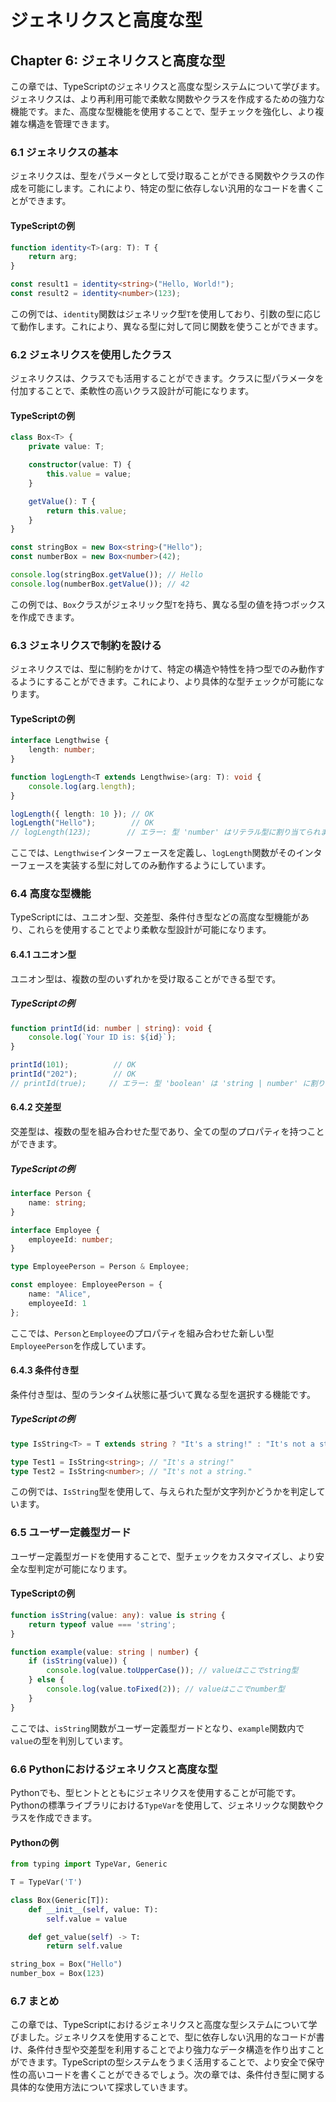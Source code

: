 # ジェネリクスと高度な型

## Chapter 6: ジェネリクスと高度な型

この章では、TypeScriptのジェネリクスと高度な型システムについて学びます。ジェネリクスは、より再利用可能で柔軟な関数やクラスを作成するための強力な機能です。また、高度な型機能を使用することで、型チェックを強化し、より複雑な構造を管理できます。

### 6.1 ジェネリクスの基本

ジェネリクスは、型をパラメータとして受け取ることができる関数やクラスの作成を可能にします。これにより、特定の型に依存しない汎用的なコードを書くことができます。

#### TypeScriptの例

```typescript
function identity<T>(arg: T): T {
    return arg;
}

const result1 = identity<string>("Hello, World!");
const result2 = identity<number>(123);
```

この例では、`identity`関数はジェネリック型`T`を使用しており、引数の型に応じて動作します。これにより、異なる型に対して同じ関数を使うことができます。

### 6.2 ジェネリクスを使用したクラス

ジェネリクスは、クラスでも活用することができます。クラスに型パラメータを付加することで、柔軟性の高いクラス設計が可能になります。

#### TypeScriptの例

```typescript
class Box<T> {
    private value: T;

    constructor(value: T) {
        this.value = value;
    }

    getValue(): T {
        return this.value;
    }
}

const stringBox = new Box<string>("Hello");
const numberBox = new Box<number>(42);

console.log(stringBox.getValue()); // Hello
console.log(numberBox.getValue()); // 42
```

この例では、`Box`クラスがジェネリック型`T`を持ち、異なる型の値を持つボックスを作成できます。

### 6.3 ジェネリクスで制約を設ける

ジェネリクスでは、型に制約をかけて、特定の構造や特性を持つ型でのみ動作するようにすることができます。これにより、より具体的な型チェックが可能になります。

#### TypeScriptの例

```typescript
interface Lengthwise {
    length: number;
}

function logLength<T extends Lengthwise>(arg: T): void {
    console.log(arg.length);
}

logLength({ length: 10 }); // OK
logLength("Hello");        // OK
// logLength(123);        // エラー: 型 'number' はリテラル型に割り当てられません
```

ここでは、`Lengthwise`インターフェースを定義し、`logLength`関数がそのインターフェースを実装する型に対してのみ動作するようにしています。

### 6.4 高度な型機能

TypeScriptには、ユニオン型、交差型、条件付き型などの高度な型機能があり、これらを使用することでより柔軟な型設計が可能になります。

#### 6.4.1 ユニオン型

ユニオン型は、複数の型のいずれかを受け取ることができる型です。

##### TypeScriptの例

```typescript
function printId(id: number | string): void {
    console.log(`Your ID is: ${id}`);
}

printId(101);          // OK
printId("202");        // OK
// printId(true);     // エラー: 型 'boolean' は 'string | number' に割り当てられません
```

#### 6.4.2 交差型

交差型は、複数の型を組み合わせた型であり、全ての型のプロパティを持つことができます。

##### TypeScriptの例

```typescript
interface Person {
    name: string;
}

interface Employee {
    employeeId: number;
}

type EmployeePerson = Person & Employee;

const employee: EmployeePerson = {
    name: "Alice",
    employeeId: 1
};
```

ここでは、`Person`と`Employee`のプロパティを組み合わせた新しい型`EmployeePerson`を作成しています。

#### 6.4.3 条件付き型

条件付き型は、型のランタイム状態に基づいて異なる型を選択する機能です。

##### TypeScriptの例

```typescript
type IsString<T> = T extends string ? "It's a string!" : "It's not a string.";

type Test1 = IsString<string>; // "It's a string!"
type Test2 = IsString<number>; // "It's not a string."
```

この例では、`IsString`型を使用して、与えられた型が文字列かどうかを判定しています。

### 6.5 ユーザー定義型ガード

ユーザー定義型ガードを使用することで、型チェックをカスタマイズし、より安全な型判定が可能になります。

#### TypeScriptの例

```typescript
function isString(value: any): value is string {
    return typeof value === 'string';
}

function example(value: string | number) {
    if (isString(value)) {
        console.log(value.toUpperCase()); // valueはここでstring型
    } else {
        console.log(value.toFixed(2)); // valueはここでnumber型
    }
}
```

ここでは、`isString`関数がユーザー定義型ガードとなり、`example`関数内で`value`の型を判別しています。

### 6.6 Pythonにおけるジェネリクスと高度な型

Pythonでも、型ヒントとともにジェネリクスを使用することが可能です。Pythonの標準ライブラリにおける`TypeVar`を使用して、ジェネリックな関数やクラスを作成できます。

#### Pythonの例

```python
from typing import TypeVar, Generic

T = TypeVar('T')

class Box(Generic[T]):
    def __init__(self, value: T):
        self.value = value

    def get_value(self) -> T:
        return self.value

string_box = Box("Hello")
number_box = Box(123)
```

### 6.7 まとめ

この章では、TypeScriptにおけるジェネリクスと高度な型システムについて学びました。ジェネリクスを使用することで、型に依存しない汎用的なコードが書け、条件付き型や交差型を利用することでより強力なデータ構造を作り出すことができます。TypeScriptの型システムをうまく活用することで、より安全で保守性の高いコードを書くことができるでしょう。次の章では、条件付き型に関する具体的な使用方法について探求していきます。

